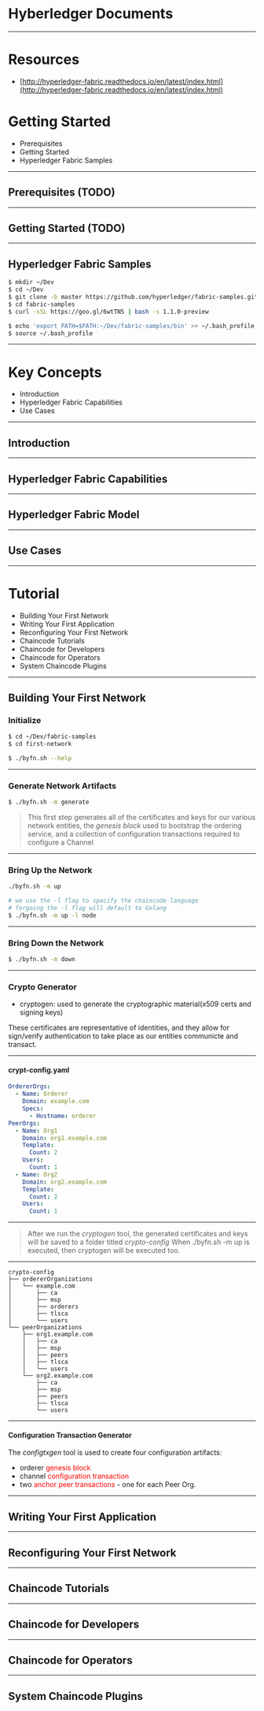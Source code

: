 Hyberledger Documents
===

---
# Resources

- [http://hyperledger-fabric.readthedocs.io/en/latest/index.html](http://hyperledger-fabric.readthedocs.io/en/latest/index.html)


# Getting Started

- Prerequisites
- Getting Started
- Hyperledger Fabric Samples

---
## Prerequisites (TODO)

---
## Getting Started (TODO)

---
## Hyperledger Fabric Samples

```sh
$ mkdir ~/Dev
$ cd ~/Dev
$ git clone -b master https://github.com/hyperledger/fabric-samples.git
$ cd fabric-samples
$ curl -sSL https://goo.gl/6wtTN5 | bash -s 1.1.0-preview

$ echo 'export PATH=$PATH:~/Dev/fabric-samples/bin' >> ~/.bash_profile
$ source ~/.bash_profile
```

---
# Key Concepts

- Introduction
- Hyperledger Fabric Capabilities
- Use Cases

---
## Introduction

---
## Hyperledger Fabric Capabilities

---
## Hyperledger Fabric Model

---
## Use Cases

---
# Tutorial

- Building Your First Network
- Writing Your First Application
- Reconfiguring Your First Network
- Chaincode Tutorials
- Chaincode for Developers
- Chaincode for Operators
- System Chaincode Plugins

---
## Building Your First Network

### Initialize

```sh
$ cd ~/Dev/fabric-samples
$ cd first-network

$ ./byfn.sh --help

```

---
### Generate Network Artifacts

```sh
$ ./byfn.sh -m generate
```

> This first step generates all of the certificates and keys for our various network entities, the _genesis block_ used to bootstrap the ordering service, and a collection of configuration transactions required to configure a Channel

---
### Bring Up the Network

```sh
./byfn.sh -m up
```

```sh
# we use the -l flag to specify the chaincode language
# forgoing the -l flag will default to Golang
$ ./byfn.sh -m up -l node
```

---
### Bring Down the Network

```sh
$ ./byfn.sh -m down
```

---
### Crypto Generator

- cryptogen: used to generate the cryptographic material(x509 certs and signing keys)

These certificates are representative of identities, and they allow for sign/verify authentication to take place as our entities communicte and transact.

---
#### crypt-config.yaml

```yaml
OrdererOrgs:
  - Name: Orderer
    Domain: example.com
    Specs:
      - Hostname: orderer
PeerOrgs:
  - Name: Org1
    Domain: org1.example.com
    Template:
      Count: 2
    Users:
      Count: 1
  - Name: Org2
    Domain: org2.example.com
    Template:
      Count: 2
    Users:
      Count: 1
```

---
> After we run the _cryptogen_ tool, the generated certificates and keys will be saved to a folder titled _crypto-config_
> When ./byfn.sh -m up is executed, then cryptogen will be executed too. 
---
```
crypto-config
├── ordererOrganizations
│   └── example.com
│       ├── ca
│       ├── msp
│       ├── orderers
│       ├── tlsca
│       └── users
└── peerOrganizations
    ├── org1.example.com
    │   ├── ca
    │   ├── msp
    │   ├── peers
    │   ├── tlsca
    │   └── users
    └── org2.example.com
        ├── ca
        ├── msp
        ├── peers
        ├── tlsca
        └── users
```

---
#### Configuration Transaction Generator

The _configtxgen_ tool is used to create four configuration artifacts:
- orderer <span style="color:red">genesis block</span>
- channel <span style="color:red">configuration transaction</span>
- two <span style="color:red">anchor peer transactions</span> - one for each Peer Org.

---
## Writing Your First Application

---
## Reconfiguring Your First Network

--- 
## Chaincode Tutorials

---
## Chaincode for Developers

---
## Chaincode for Operators

--- 
## System Chaincode Plugins